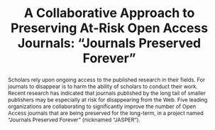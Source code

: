 ---
abstract: 'Scholars rely upon ongoing access to the published research in their fields.
  For journals to disappear is to harm the ability of scholars to conduct their work.
  Recent research has indicated that journals published by the long tail of smaller
  publishers may be especially at risk for disappearing from the Web. Five leading
  organizations are collaborating to significantly improve the number of Open Access
  journals that are being preserved for the long-term, in a project named “Journals
  Preserved Forever” (nicknamed “JASPER”).

  '
creators:
- Alicia Wise
date: null
document_url: https://services.phaidra.univie.ac.at/api/object/o:1424896/download
grand_parent: iPRES
institutions:
- CLOCKSS
keywords:
- digital preservation
- open access
- journals
landing_page_url: https://phaidra.univie.ac.at/o:1424896
language: eng
layout: publication
license: CC BY 4.0 International
notes_url: null
parent: iPRES 2021
publication_type: paper
size: 127637
slides_url: null
source_name: iPRES
stream_url: null
title: 'A Collaborative Approach to Preserving At-Risk Open Access Journals: “Journals
  Preserved Forever”'
year: 2021
---